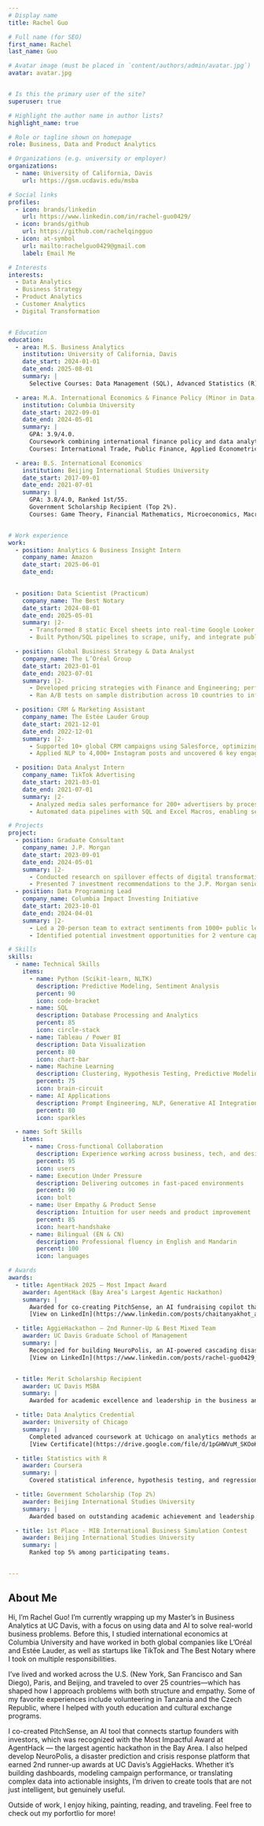 ```yaml
---
# Display name
title: Rachel Guo

# Full name (for SEO)
first_name: Rachel
last_name: Guo

# Avatar image (must be placed in `content/authors/admin/avatar.jpg`)
avatar: avatar.jpg


# Is this the primary user of the site?
superuser: true

# Highlight the author name in author lists?
highlight_name: true

# Role or tagline shown on homepage
role: Business, Data and Product Analytics

# Organizations (e.g. university or employer)
organizations:
  - name: University of California, Davis
    url: https://gsm.ucdavis.edu/msba

# Social links
profiles:
  - icon: brands/linkedin
    url: https://www.linkedin.com/in/rachel-guo0429/
  - icon: brands/github
    url: https://github.com/rachelqingguo
  - icon: at-symbol
    url: mailto:rachelguo0429@gmail.com
    label: Email Me

# Interests
interests:
  - Data Analytics
  - Business Strategy
  - Product Analytics
  - Customer Analytics
  - Digital Transformation


# Education
education:
  - area: M.S. Business Analytics
    institution: University of California, Davis
    date_start: 2024-01-01
    date_end: 2025-08-01
    summary: |
      Selective Courses: Data Management (SQL), Advanced Statistics (R), Machine Learning (Python), AWS Cloud Foundation.

  - area: M.A. International Economics & Finance Policy (Minor in Data Analytics)
    institution: Columbia University
    date_start: 2022-09-01
    date_end: 2024-05-01
    summary: |
      GPA: 3.9/4.0.
      Coursework combining international finance policy and data analytics.
      Courses: International Trade, Public Finance, Applied Econometrics, Python for Policy, Cost-Benefit Analysis, Development Economics.

  - area: B.S. International Economics
    institution: Beijing International Studies University
    date_start: 2017-09-01
    date_end: 2021-07-01
    summary: |
      GPA: 3.8/4.0, Ranked 1st/55. 
      Government Scholarship Recipient (Top 2%).
      Courses: Game Theory, Financial Mathematics, Microeconomics, Macroeconomics, Global Trade & Policy, Econometrics.


# Work experience
work:
  - position: Analytics & Business Insight Intern
    company_name: Amazon
    date_start: 2025-06-01
    date_end: 
    

  - position: Data Scientist (Practicum)
    company_name: The Best Notary
    date_start: 2024-08-01
    date_end: 2025-05-01
    summary: |2-
      - Transformed 8 static Excel sheets into real-time Google Looker dashboards with 20+ custom metrics, reducing manual reporting by 30%.
      - Built Python/SQL pipelines to scrape, unify, and integrate public notary records from 15+ U.S. states, improving match accuracy by 15%.

  - position: Global Business Strategy & Data Analyst
    company_name: The L’Oréal Group
    date_start: 2023-01-01
    date_end: 2023-07-01
    summary: |2-
      - Developed pricing strategies with Finance and Engineering; performed ETL using SQL and WebDriver across 12K SKUs.
      - Ran A/B tests on sample distribution across 10 countries to inform global promotional strategy for 2023.

  - position: CRM & Marketing Assistant
    company_name: The Estée Lauder Group
    date_start: 2021-12-01
    date_end: 2022-12-01
    summary: |2-
      - Supported 10+ global CRM campaigns using Salesforce, optimizing customer lifecycles and loyalty program activations.
      - Applied NLP to 4,000+ Instagram posts and uncovered 6 key engagement drivers, boosting engagement by 5.1%.

  - position: Data Analyst Intern
    company_name: TikTok Advertising
    date_start: 2021-03-01
    date_end: 2021-07-01
    summary: |2-
      - Analyzed media sales performance for 200+ advertisers by processing 80K+ records in SQL; derived insights into spend and engagement.
      - Automated data pipelines with SQL and Excel Macros, enabling self-service analytics and cutting manual hours by 33% weekly.

# Projects
project:
  - position: Graduate Consultant
    company_name: J.P. Morgan
    date_start: 2023-09-01
    date_end: 2024-05-01
    summary: |2-
      - Conducted research on spillover effects of digital transformation across 219 countries.
      - Presented 7 investment recommendations to the J.P. Morgan senior leadership.
  - position: Data Programming Lead
    company_name: Columbia Impact Investing Initiative
    date_start: 2023-10-01
    date_end: 2024-04-01
    summary: |2-
      - Led a 20-person team to extract sentiments from 1000+ public letters using Python NLP libraries.
      - Identified potential investment opportunities for 2 venture capital clients.

# Skills
skills:
  - name: Technical Skills
    items:
      - name: Python (Scikit-learn, NLTK)
        description: Predictive Modeling, Sentiment Analysis
        percent: 90
        icon: code-bracket
      - name: SQL
        description: Database Processing and Analytics
        percent: 85
        icon: circle-stack
      - name: Tableau / Power BI
        description: Data Visualization
        percent: 80
        icon: chart-bar
      - name: Machine Learning
        description: Clustering, Hypothesis Testing, Predictive Modeling
        percent: 75
        icon: brain-circuit
      - name: AI Applications
        description: Prompt Engineering, NLP, Generative AI Integration
        percent: 80
        icon: sparkles

  - name: Soft Skills
    items:
      - name: Cross-functional Collaboration
        description: Experience working across business, tech, and design teams
        percent: 95
        icon: users
      - name: Execution Under Pressure
        description: Delivering outcomes in fast-paced environments
        percent: 90
        icon: bolt
      - name: User Empathy & Product Sense
        description: Intuition for user needs and product improvement
        percent: 85
        icon: heart-handshake
      - name: Bilingual (EN & CN)
        description: Professional fluency in English and Mandarin
        percent: 100
        icon: languages

# Awards
awards:
  - title: AgentHack 2025 – Most Impact Award 
    awarder: AgentHack (Bay Area’s Largest Agentic Hackathon)
    summary: |
      Awarded for co-creating PitchSense, an AI fundraising copilot that matches startup founders with VCs and generates personalized cold emails.  
      [View on LinkedIn](https://www.linkedin.com/posts/chaitanyakhot_agenthacks-mostimpactful-agenticai-ugcPost-7333328531906572288-UG3k?utm_source=share&utm_medium=member_desktop&rcm=ACoAADMuw3kBP8HF1sC7G-uA-jJgc47xQ4C2ETc)

  - title: AggieHackathon – 2nd Runner-Up & Best Mixed Team
    awarder: UC Davis Graduate School of Management
    summary: |
      Recognized for building NeuroPolis, an AI-powered cascading disaster detection system.  
      [View on LinkedIn](https://www.linkedin.com/posts/rachel-guo0429_ai-smartcities-hackathon-activity-7321541042808262658-2h-E?utm_source=share&utm_medium=member_desktop&rcm=ACoAADMuw3kBP8HF1sC7G-uA-jJgc47xQ4C2ETc)


  - title: Merit Scholarship Recipient
    awarder: UC Davis MSBA
    summary: |
      Awarded for academic excellence and leadership in the business analytics program.

  - title: Data Analytics Credential
    awarder: University of Chicago
    summary: |
      Completed advanced coursework at Uchicago on analytics methods and real-world application.  
      [View Certificate](https://drive.google.com/file/d/1pGHWVuM_SKOoK05gF8TgQBE6qNhpvqYQ/view?usp=sharing)

  - title: Statistics with R
    awarder: Coursera
    summary: |
      Covered statistical inference, hypothesis testing, and regression modeling.

  - title: Government Scholarship (Top 2%)
    awarder: Beijing International Studies University
    summary: |
      Awarded based on outstanding academic achievement and leadership.

  - title: 1st Place - MIB International Business Simulation Contest
    awarder: Beijing International Studies University
    summary: |
      Ranked top 5% among participating teams.


---
```


## About Me

Hi, I’m Rachel Guo! I’m currently wrapping up my Master’s in Business Analytics at UC Davis, with a focus on using data and AI to solve real-world business problems. Before this, I studied international economics at Columbia University and have worked in both global companies like L’Oréal and Estée Lauder, as well as startups like TikTok and The Best Notary where I took on multiple responsibilities.

I’ve lived and worked across the U.S. (New York, San Francisco and San Diego), Paris, and Beijing, and traveled to over 25 countries—which has shaped how I approach problems with both structure and empathy. Some of my favorite experiences include volunteering in Tanzania and the Czech Republic, where I helped with youth education and cultural exchange programs.

I co-created PitchSense, an AI tool that connects startup founders with investors, which was recognized with the Most Impactful Award at AgentHack — the largest agentic hackathon in the Bay Area. I also helped develop NeuroPolis, a disaster prediction and crisis response platform that earned 2nd runner-up awards at UC Davis’s AggieHacks. Whether it’s building dashboards, modeling campaign performance, or translating complex data into actionable insights, I’m driven to create tools that are not just intelligent, but genuinely useful.

Outside of work, I enjoy hiking, painting, reading, and traveling.  Feel free to check out my porfortlio for more!


[def]: https://www.linkedin.com/posts/rachel-guo0429_ai-smartcities-hackathon-activity-7321541042808262658-2h-E?utm_source=share&utm_medium=member_desktop&rcm=ACoAADMuw3kBP8HF1sC7G-uA-jJgc47xQ4C2ETc
[def2]: https://drive.google.com/file/d/1pGHWVuM_SKOoK05gF8TgQBE6qNhpvqYQ/view?usp=sharing